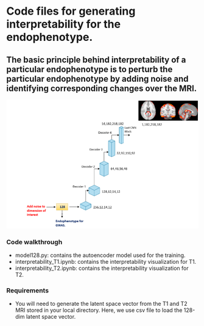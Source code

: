 # Code files for generating interpretability for the endophenotype.

## The basic principle behind interpretability of a particular endophenotype is to perturb the particular endophenotype by adding noise and identifying corresponding changes over the MRI. 

![Interpreting the endophenotypes](files/Interpretability.png)

### Code walkthrough

- model128.py: contains the autoencoder model used for the training.
- interpretability_T1.ipynb: contains the interpretability visualization for T1.
- interpretability_T2.ipynb: contains the interpretability visualization for T2.

### Requirements

- You will need to generate the latent space vector from the T1 and T2 MRI stored in your local directory. Here, we use csv file to load the 128-dim latent space vector. 
